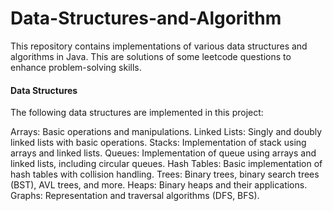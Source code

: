 # Data-Structures-and-Algorithm

This repository contains implementations of various data structures and algorithms in Java. This are solutions of some leetcode questions to enhance problem-solving skills.

<h4>Data Structures</h4>
The following data structures are implemented in this project:

Arrays: Basic operations and manipulations.
Linked Lists: Singly and doubly linked lists with basic operations.
Stacks: Implementation of stack using arrays and linked lists.
Queues: Implementation of queue using arrays and linked lists, including circular queues.
Hash Tables: Basic implementation of hash tables with collision handling.
Trees: Binary trees, binary search trees (BST), AVL trees, and more.
Heaps: Binary heaps and their applications.
Graphs: Representation and traversal algorithms (DFS, BFS).
